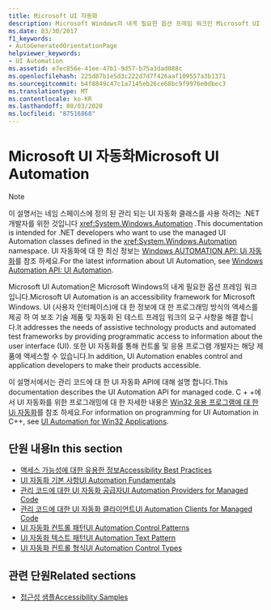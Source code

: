 ```yaml
---
title: Microsoft UI 자동화
description: Microsoft Windows의 내게 필요한 옵션 프레임 워크인 Microsoft UI 자동화에 대 한 문서를 참조 하세요. 이 설명서에서는 관리 코드에 대 한 UI 자동화 API에 대해 설명 합니다.
ms.date: 03/30/2017
f1_keywords:
- AutoGeneratedOrientationPage
helpviewer_keywords:
- UI Automation
ms.assetid: e7ec856e-41ee-47b1-9d57-b75a3dad088c
ms.openlocfilehash: 225d87b1e5d3c222d7d7f426aaf109557a3b1371
ms.sourcegitcommit: b4f8849c47c1a7145eb26ce68bc9f9976e0dbec3
ms.translationtype: MT
ms.contentlocale: ko-KR
ms.lasthandoff: 08/03/2020
ms.locfileid: "87516868"
---
```

# <a name="microsoft-ui-automation"></a><span data-ttu-id="b4c57-104">Microsoft UI 자동화</span><span class="sxs-lookup"><span data-stu-id="b4c57-104">Microsoft UI Automation</span></span>

> [!NOTE]
> <span data-ttu-id="b4c57-105">이 설명서는 네임 스페이스에 정의 된 관리 되는 UI 자동화 클래스를 사용 하려는 .NET 개발자를 위한 것입니다 <xref:System.Windows.Automation> .</span><span class="sxs-lookup"><span data-stu-id="b4c57-105">This documentation is intended for .NET developers who want to use the managed UI Automation classes defined in the <xref:System.Windows.Automation> namespace.</span></span> <span data-ttu-id="b4c57-106">UI 자동화에 대 한 최신 정보는 [Windows AUTOMATION API: Ui 자동화](/windows/win32/winauto/entry-uiauto-win32)를 참조 하세요.</span><span class="sxs-lookup"><span data-stu-id="b4c57-106">For the latest information about UI Automation, see [Windows Automation API: UI Automation](/windows/win32/winauto/entry-uiauto-win32).</span></span>

 <span data-ttu-id="b4c57-107">Microsoft UI Automation은 Microsoft Windows의 내게 필요한 옵션 프레임 워크입니다.</span><span class="sxs-lookup"><span data-stu-id="b4c57-107">Microsoft UI Automation is an accessibility framework for Microsoft Windows.</span></span> <span data-ttu-id="b4c57-108">UI (사용자 인터페이스)에 대 한 정보에 대 한 프로그래밍 방식의 액세스를 제공 하 여 보조 기술 제품 및 자동화 된 테스트 프레임 워크의 요구 사항을 해결 합니다.</span><span class="sxs-lookup"><span data-stu-id="b4c57-108">It addresses the needs of assistive technology products and automated test frameworks by providing programmatic access to information about the user interface (UI).</span></span> <span data-ttu-id="b4c57-109">또한 UI 자동화를 통해 컨트롤 및 응용 프로그램 개발자는 해당 제품에 액세스할 수 있습니다.</span><span class="sxs-lookup"><span data-stu-id="b4c57-109">In addition, UI Automation enables control and application developers to make their products accessible.</span></span>

 <span data-ttu-id="b4c57-110">이 설명서에서는 관리 코드에 대 한 UI 자동화 API에 대해 설명 합니다.</span><span class="sxs-lookup"><span data-stu-id="b4c57-110">This documentation describes the UI Automation API for managed code.</span></span> <span data-ttu-id="b4c57-111">C + +에서 UI 자동화를 위한 프로그래밍에 대 한 자세한 내용은 [Win32 응용 프로그램에 대 한 Ui 자동화](/windows/desktop/winauto/windows-automation-api-portal)를 참조 하세요.</span><span class="sxs-lookup"><span data-stu-id="b4c57-111">For information on programming for UI Automation in C++, see [UI Automation for Win32 Applications](/windows/desktop/winauto/windows-automation-api-portal).</span></span>

## <a name="in-this-section"></a><span data-ttu-id="b4c57-112">단원 내용</span><span class="sxs-lookup"><span data-stu-id="b4c57-112">In this section</span></span>

- [<span data-ttu-id="b4c57-113">액세스 가능성에 대한 유용한 정보</span><span class="sxs-lookup"><span data-stu-id="b4c57-113">Accessibility Best Practices</span></span>](accessibility-best-practices.md)
- [<span data-ttu-id="b4c57-114">UI 자동화 기본 사항</span><span class="sxs-lookup"><span data-stu-id="b4c57-114">UI Automation Fundamentals</span></span>](ui-automation-fundamentals.md)
- [<span data-ttu-id="b4c57-115">관리 코드에 대한 UI 자동화 공급자</span><span class="sxs-lookup"><span data-stu-id="b4c57-115">UI Automation Providers for Managed Code</span></span>](ui-automation-providers-for-managed-code.md)
- [<span data-ttu-id="b4c57-116">관리 코드에 대한 UI 자동화 클라이언트</span><span class="sxs-lookup"><span data-stu-id="b4c57-116">UI Automation Clients for Managed Code</span></span>](ui-automation-clients-for-managed-code.md)
- [<span data-ttu-id="b4c57-117">UI 자동화 컨트롤 패턴</span><span class="sxs-lookup"><span data-stu-id="b4c57-117">UI Automation Control Patterns</span></span>](ui-automation-control-patterns.md)
- [<span data-ttu-id="b4c57-118">UI 자동화 텍스트 패턴</span><span class="sxs-lookup"><span data-stu-id="b4c57-118">UI Automation Text Pattern</span></span>](ui-automation-text-pattern.md)
- [<span data-ttu-id="b4c57-119">UI 자동화 컨트롤 형식</span><span class="sxs-lookup"><span data-stu-id="b4c57-119">UI Automation Control Types</span></span>](ui-automation-control-types.md)

## <a name="related-sections"></a><span data-ttu-id="b4c57-120">관련 단원</span><span class="sxs-lookup"><span data-stu-id="b4c57-120">Related sections</span></span>

- [<span data-ttu-id="b4c57-121">접근성 샘플</span><span class="sxs-lookup"><span data-stu-id="b4c57-121">Accessibility Samples</span></span>](https://github.com/Microsoft/WPF-Samples/tree/master/Accessibility)
